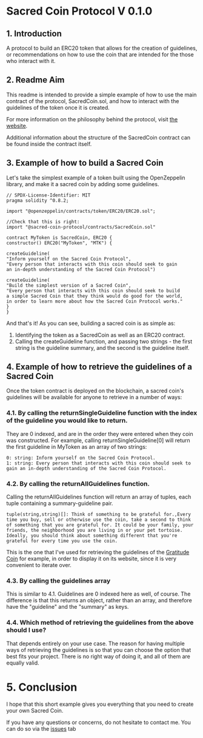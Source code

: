 # Sacred Coin Protocol V 0.1.0

## 1. Introduction

A protocol to build an ERC20 token that allows for the creation of guidelines, 
or recommendations on how to use the coin that are intended for the those 
who interact with it.

## 2. Readme Aim
This readme is intended to provide a simple example of how to use the
main contract of the protocol, SacredCoin.sol, and how to interact with the
guidelines of the token once it is created.

For more information on the philosophy behind the protocol, visit
[the website](https://sacredcoinprotocol.com).

Additional information about the structure of the SacredCoin contract
can be found inside the contract itself.

## 3. Example of how to build a Sacred Coin

Let's take the simplest example of a token built using the OpenZeppelin library,
and make it a sacred coin by adding some guidelines.

```
// SPDX-License-Identifier: MIT
pragma solidity ^0.8.2;

import "@openzeppelin/contracts/token/ERC20/ERC20.sol";

//Check that this is right:
import "@sacred-coin-protocol/contracts/SacredCoin.sol"

contract MyToken is SacredCoin, ERC20 {
constructor() ERC20("MyToken", "MTK") {

createGuideline(
"Inform yourself on the Sacred Coin Protocol",
"Every person that interacts with this coin should seek to gain 
an in-depth understanding of the Sacred Coin Protocol")

createGuideline(
"Build the simplest version of a Sacred Coin",
"Every person that interacts with this coin should seek to build
a simple Sacred Coin that they think would do good for the world,
in order to learn more about how the Sacred Coin Protocol works."
}
}
```

And that's it! As you can see, building a sacred coin is as simple as:

1. Identifying the token as a SacredCoin as well as an ERC20 contract.
2. Calling the createGuideline function, and passing two strings - 
the first string is the guideline summary, and the second is the guideline 
itself.

## 4. Example of how to retrieve the guidelines of a Sacred Coin

Once the token contract is deployed on the blockchain, a sacred coin's 
guidelines will  be available for anyone to retrieve in a number of ways:

### 4.1. By calling the returnSingleGuideline function with the index of the guideline you would like to return.

They are 0 indexed, and are in the order they were entered when they coin was constructed.
For example, calling returnSingleGuideline[0] will return the first guideline in MyToken as an array of two strings:

```
0: string: Inform yourself on the Sacred Coin Protocol.
1: string: Every person that interacts with this coin should seek to gain an in-depth understanding of the Sacred Coin Protocol.
```

### 4.2. By calling the returnAllGuidelines function.

Calling the returnAllGuidelines function will return an array of tuples,
each tuple containing a summary-guideline pair.

```
tuple(string,string)[]: Think of something to be grateful for.,Every time you buy, sell or otherwise use the coin, take a second to think of something that you are grateful for. It could be your family, your friends, the neighborhood you are living in or your pet tortoise. Ideally, you should think about something different that you're grateful for every time you use the coin.
```

This is the one that I've used for retrieving the guidelines of the 
[Gratitude Coin](https://sacredcoinprotocol.com/coins/gratitude_coin) for example,
in order to display it on its website, since it is very convenient to iterate over.

### 4.3. By calling the guidelines array

This is similar to 4.1. Guidelines are 0 indexed here as well, of course. The difference is that
this returns an object, rather than an array, and therefore have the "guideline" and the "summary" as keys.

### 4.4. Which method of retrieving the guidelines from the above should I use?

That depends entirely on your use case. The reason for having multiple ways of retrieving
the guidelines is so that you can choose the option that best fits your project.
There is no right way of doing it, and all of them are equally valid.

# 5. Conclusion
I hope that this short example gives you everything that you need to create your own
Sacred Coin.

If you have any questions or concerns, do not hesitate to contact me.
You can do so via the [issues]() tab
